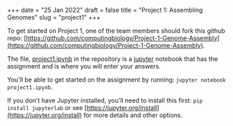 +++
date = "25 Jan 2022"
draft = false
title = "Project 1: Assembling Genomes"
slug = "project1"
+++

To get started on Project 1, one of the team members should fork this github repo: [https://github.com/computingbiology/Project-1-Genome-Assembly](https://github.com/computingbiology/Project-1-Genome-Assembly).

The file, [project1.ipynb](https://github.com/computingbiology/Project-1-Genome-Assembly/blob/main/project1.ipynb) in the repository is a [jupyter](https://jupyter.org/) notebook that has the assignment and is where you will enter your answers.

You'll be able to get started on the assignment by running: `jupyter notebook project1.ipynb`.

If you don't have Jupyter installed, you'll need to install this first: `pip install jupyterlab` or see [https://jupyter.org/install](https://jupyter.org/install) for more details and other options.



